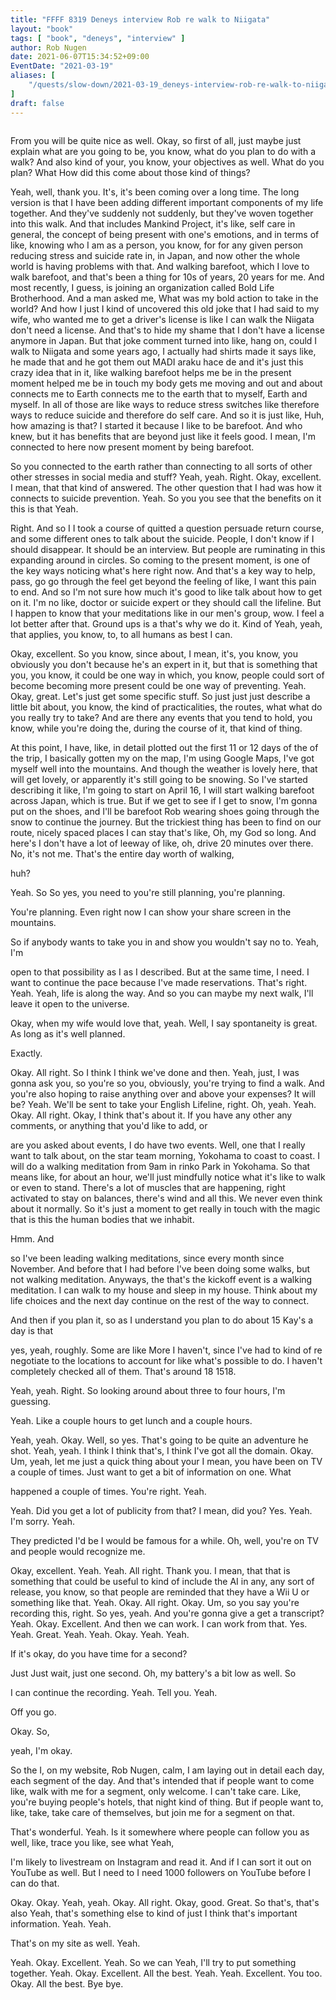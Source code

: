 ```yaml
---
title: "FFFF 8319 Deneys interview Rob re walk to Niigata"
layout: "book"
tags: [ "book", "deneys", "interview" ]
author: Rob Nugen
date: 2021-06-07T15:34:52+09:00
EventDate: "2021-03-19"
aliases: [
    "/quests/slow-down/2021-03-19_deneys-interview-rob-re-walk-to-niigata",
]
draft: false
---
```


<img
src=""
alt=""
class="title" />

From you will be quite nice as well. Okay, so first of all, just maybe
just explain what are you going to be, you know, what do you plan to
do with a walk? And also kind of your, you know, your objectives as
well. What do you plan? What How did this come about those kind of
things?

Yeah, well, thank you. It's, it's been coming over a long time. The
long version is that I have been adding different important components
of my life together. And they've suddenly not suddenly, but they've
woven together into this walk. And that includes Mankind Project, it's
like, self care in general, the concept of being present with one's
emotions, and in terms of like, knowing who I am as a person, you
know, for for any given person reducing stress and suicide rate in, in
Japan, and now other the whole world is having problems with that. And
walking barefoot, which I love to walk barefoot, and that's been a
thing for 10s of years, 20 years for me. And most recently, I guess,
is joining an organization called Bold Life Brotherhood. And a man
asked me, What was my bold action to take in the world? And how I just
I kind of uncovered this old joke that I had said to my wife, who
wanted me to get a driver's license is like I can walk the Niigata
don't need a license. And that's to hide my shame that I don't have a
license anymore in Japan. But that joke comment turned into like, hang
on, could I walk to Niigata and some years ago, I actually had shirts
made it says like, he made that and he got them out MADI araku hace de
and it's just this crazy idea that in it, like walking barefoot helps
me be in the present moment helped me be in touch my body gets me
moving and out and about connects me to Earth connects me to the earth
that to myself, Earth and myself. In all of those are like ways to
reduce stress switches like therefore ways to reduce suicide and
therefore do self care. And so it is just like, Huh, how amazing is
that? I started it because I like to be barefoot. And who knew, but it
has benefits that are beyond just like it feels good. I mean, I'm
connected to here now present moment by being barefoot.

So you connected to the earth rather than connecting to all sorts of
other other stresses in social media and stuff? Yeah,
yeah. Right. Okay, excellent. I mean, that that kind of answered. The
other question that I had was how it connects to suicide
prevention. Yeah. So you you see that the benefits on it this is that
Yeah.

Right. And so I I took a course of quitted a question persuade return
course, and some different ones to talk about the suicide. People, I
don't know if I should disappear. It should be an interview. But
people are ruminating in this expanding around in circles. So coming
to the present moment, is one of the key ways noticing what's here
right now. And that's a key way to help, pass, go go through the feel
get beyond the feeling of like, I want this pain to end. And so I'm
not sure how much it's good to like talk about how to get on it. I'm
no like, doctor or suicide expert or they should call the
lifeline. But I happen to know that your meditations like in our men's
group, wow. I feel a lot better after that. Ground ups is a that's why
we do it. Kind of Yeah, yeah, that applies, you know, to, to all
humans as best I can.

Okay, excellent. So you know, since about, I mean, it's, you know, you
obviously you don't because he's an expert in it, but that is
something that you, you know, it could be one way in which, you know,
people could sort of become becoming more present could be one way of
preventing. Yeah. Okay, great. Let's just get some specific stuff. So
just just just describe a little bit about, you know, the kind of
practicalities, the routes, what what do you really try to take? And
are there any events that you tend to hold, you know, while you're
doing the, during the course of it, that kind of thing.

At this point, I have, like, in detail plotted out the first 11 or 12
days of the of the trip, I basically gotten my on the map, I'm using
Google Maps, I've got myself well into the mountains. And though the
weather is lovely here, that will get lovely, or apparently it's still
going to be snowing. So I've started describing it like, I'm going to
start on April 16, I will start walking barefoot across Japan, which
is true. But if we get to see if I get to snow, I'm gonna put on the
shoes, and I'll be barefoot Rob wearing shoes going through the snow
to continue the journey. But the trickiest thing has been to find on
our route, nicely spaced places I can stay that's like, Oh, my God so
long. And here's I don't have a lot of leeway of like, oh, drive 20
minutes over there. No, it's not me. That's the entire day worth of
walking,

huh?

Yeah. So So yes, you need to you're still planning, you're planning.

You're planning. Even right now I can show your share screen in the mountains.

So if anybody wants to take you in and show you wouldn't say no to. Yeah, I'm

open to that possibility as I as I described. But at the same time, I
need. I want to continue the pace because I've made
reservations. That's right. Yeah. Yeah, life is along the way. And so
you can maybe my next walk, I'll leave it open to the universe.

Okay, when my wife would love that, yeah. Well, I say spontaneity is
great. As long as it's well planned.

Exactly.

Okay. All right. So I think I think we've done and then. Yeah, just, I
was gonna ask you, so you're so you, obviously, you're trying to find
a walk. And you're also hoping to raise anything over and above your
expenses? It will be? Yeah. We'll be sent to take your English
Lifeline, right. Oh, yeah. Yeah. Okay. All right. Okay, I think that's
about it. If you have any other any comments, or anything that you'd
like to add, or

are you asked about events, I do have two events. Well, one that I
really want to talk about, on the star team morning, Yokohama to coast
to coast. I will do a walking meditation from 9am in rinko Park in
Yokohama. So that means like, for about an hour, we'll just mindfully
notice what it's like to walk or even to stand. There's a lot of
muscles that are happening, right activated to stay on balances,
there's wind and all this. We never even think about it normally. So
it's just a moment to get really in touch with the magic that is this
the human bodies that we inhabit.

Hmm. And

so I've been leading walking meditations, since every month since
November. And before that I had before I've been doing some walks, but
not walking meditation. Anyways, the that's the kickoff event is a
walking meditation. I can walk to my house and sleep in my
house. Think about my life choices and the next day continue on the
rest of the way to connect.

And then if you plan it, so as I understand you plan to do about 15 Kay's a day is that

yes, yeah, roughly. Some are like More I haven't, since I've had to
kind of re negotiate to the locations to account for like what's
possible to do. I haven't completely checked all of them. That's
around 18 1518.

Yeah, yeah. Right. So looking around about three to four hours, I'm guessing.

Yeah. Like a couple hours to get lunch and a couple hours.

Yeah, yeah. Okay. Well, so yes. That's going to be quite an adventure
he shot. Yeah, yeah. I think I think that's, I think I've got all the
domain. Okay. Um, yeah, let me just a quick thing about your I mean,
you have been on TV a couple of times. Just want to get a bit of
information on one. What

happened a couple of times. You're right. Yeah.

Yeah. Did you get a lot of publicity from that? I mean, did you? Yes. Yeah. I'm sorry. Yeah.

They predicted I'd be I would be famous for a while. Oh, well, you're on TV and people would recognize me.

Okay, excellent. Yeah. Yeah. All right. Thank you. I mean, that that
is something that could be useful to kind of include the AI in any,
any sort of release, you know, so that people are reminded that they
have a Wii U or something like that. Yeah. Okay. All right. Okay. Um,
so you say you're recording this, right. So yes, yeah. And you're
gonna give a get a transcript? Yeah. Okay. Excellent. And then we can
work. I can work from
that. Yes. Yeah. Great. Yeah. Yeah. Okay. Yeah. Yeah.

If it's okay, do you have time for a second?

Just Just wait, just one second. Oh, my battery's a bit low as well. So

I can continue the recording. Yeah. Tell you. Yeah.

Off you go.

Okay. So,

yeah, I'm okay.

So the I, on my website, Rob Nugen, calm, I am laying out in detail
each day, each segment of the day. And that's intended that if people
want to come like, walk with me for a segment, only welcome. I can't
take care. Like, you're buying people's hotels, that night kind of
thing. But if people want to, like, take, take care of themselves, but
join me for a segment on that.

That's wonderful. Yeah. Is it somewhere where people can follow you as
well, like, trace you like, see what Yeah,

I'm likely to livestream on Instagram and read it. And if I can sort
it out on YouTube as well. But I need to I need 1000 followers on
YouTube before I can do that.

Okay. Okay. Yeah, yeah. Okay. All right. Okay, good. Great. So that's,
that's also Yeah, that's something else to kind of just I think that's
important information. Yeah. Yeah.

That's on my site as well. Yeah.

Yeah. Okay. Excellent. Yeah. So we can Yeah, I'll try to put something
together. Yeah. Okay. Excellent. All the
best. Yeah. Yeah. Excellent. You too. Okay. All the best. Bye bye.
